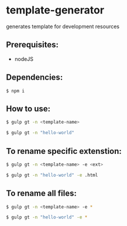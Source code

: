 # template-generator
generates template for development resources

Prerequisites:
----------
- nodeJS

Dependencies:
----------
```
$ npm i
```

How to use:
----------
```sh
$ gulp gt -n <template-name>

$ gulp gt -n "hello-world"
```



To rename specific extenstion:
--------
```sh
$ gulp gt -n <template-name> -e <ext>

$ gulp gt -n "hello-world" -e .html
```

To rename all files:
--------
```sh
$ gulp gt -n <template-name> -e *

$ gulp gt -n "hello-world" -e *
```